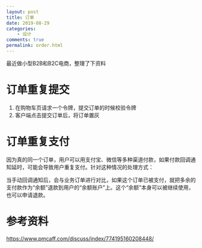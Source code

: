 ```yaml
---
layout: post
title: 订单
date: 2019-08-29
categories:
    - 设计
comments: true
permalink: order.html
---
```


最近做小型B2B和B2C电商，整理了下资料

# 订单重复提交

1. 在购物车页请求一个令牌，提交订单的时候校验令牌
2. 客户端点击提交订单后，将订单置灰

# 订单重复支付

因为真的同一个订单，用户可以用支付宝、微信等多种渠道付款，如果付款回调通知延时，可能会导致用户重复支付。针对这种情况的处理方式：

当手动回调通知后，会与业务订单进行对比，如果这个订单已被支付，就把多余的支付款作为“余额”退款到用户的“余额账户”上。这个“余额”本身可以被继续使用，也可以申请退款。



# 参考资料

https://www.pmcaff.com/discuss/index/774195160208448/



